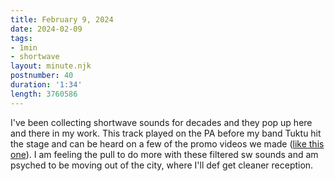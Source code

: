 ```yaml
---
title: February 9, 2024
date: 2024-02-09
tags:
- 1min
- shortwave
layout: minute.njk
postnumber: 40
duration: '1:34'
length: 3760586
---
```

I've been collecting shortwave sounds for decades and they pop up here and there in my work. This track played on the PA before my band Tuktu hit the stage and can be heard on a few of the promo videos we made ([like this one](https://www.youtube.com/watch?v=0k8A7r643Bo)).  I am feeling the pull to do more with these filtered sw sounds and am psyched to be moving out of the city, where I'll def get cleaner reception. 




